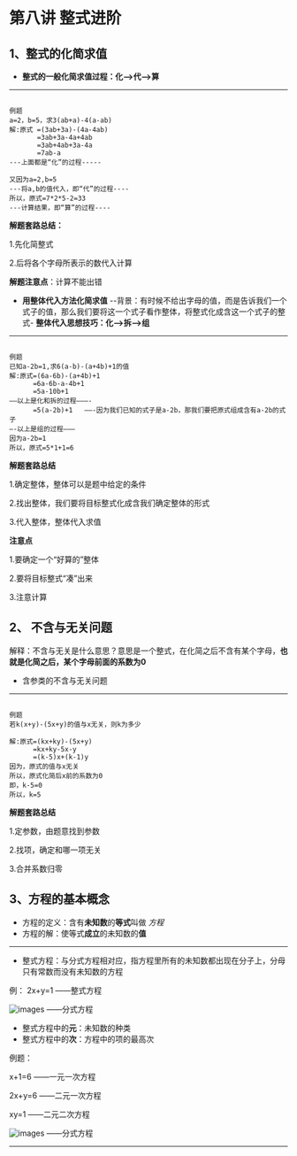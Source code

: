 # 第八讲   整式进阶
## 1、整式的化简求值

* **整式的一般化简求值过程：化—>代—>算**

- - - -

```

例题
a=2，b=5，求3(ab+a)-4(a-ab)
解:原式 =(3ab+3a)-(4a-4ab)
       =3ab+3a-4a+4ab
       =3ab+4ab+3a-4a
       =7ab-a       
---上面都是“化”的过程-----

又因为a=2,b=5
---将a,b的值代入，即“代”的过程----
所以，原式=7*2*5-2=33
---计算结果，即“算”的过程----

```

**解题套路总结：**

1.先化简整式

2.后将各个字母所表示的数代入计算

**解题注意点**：计算不能出错

* **用整体代入方法化简求值**
--背景：有时候不给出字母的值，而是告诉我们一个式子的值，那么我们要将这一个式子看作整体，将整式化成含这一个式子的整式-
**整体代入思想技巧：化—>拆—>组**

- - - -

```

例题
已知a-2b=1,求6(a-b)-(a+4b)+1的值
解:原式=(6a-6b)-(a+4b)+1
      =6a-6b-a-4b+1
      =5a-10b+1
——以上是化和拆的过程———-
      =5(a-2b)+1   ——-因为我们已知的式子是a-2b，那我们要把原式组成含有a-2b的式子
—-以上是组的过程———
因为a-2b=1
所以，原式=5*1+1=6
```

**解题套路总结**

1.确定整体，整体可以是题中给定的条件

2.找出整体，我们要将目标整式化成含我们确定整体的形式

3.代入整体，整体代入求值

**注意点**

1.要确定一个“好算的”整体

2.要将目标整式“凑”出来

3.注意计算

## 2、 不含与无关问题

解释：不含与无关是什么意思？意思是一个整式，在化简之后不含有某个字母，**也就是化简之后，某个字母前面的系数为0**
* 含参类的不含与无关问题

- - - -

```

例题
若k(x+y)-(5x+y)的值与x无关，则k为多少

解:原式=(kx+ky)-(5x+y)
      =kx+ky-5x-y
      =(k-5)x+(k-1)y
因为，原式的值与x无关
所以，原式化简后x前的系数为0
即，k-5=0
所以，k=5

```

**解题套路总结**

1.定参数，由题意找到参数

2.找项，确定和哪一项无关

3.合并系数归零

## 3、方程的基本概念

* 方程的定义：含有**未知数**的**等式**叫做 _方程_
* 方程的解：使等式**成立**的未知数的**值**

- - - -

* 整式方程：与分式方程相对应，指方程里所有的未知数都出现在分子上，分母只有常数而没有未知数的方程

例：
2x+y=1      ——整式方程


![images](https://gitee.com/mikusensei/storehouse/raw/master/images/IMG_0051.png?raw=true)  ——分式方程

* 整式方程中的**元**：未知数的种类
* 整式方程中的**次**：方程中的项的最高次

例题：

x+1=6    ——一元一次方程

2x+y=6        ——二元一次方程

xy=1   ——二元二次方程

![images](https://gitee.com/mikusensei/storehouse/raw/master/images/IMG_0052.png?raw=ture)   ——分式方程

- - - -
